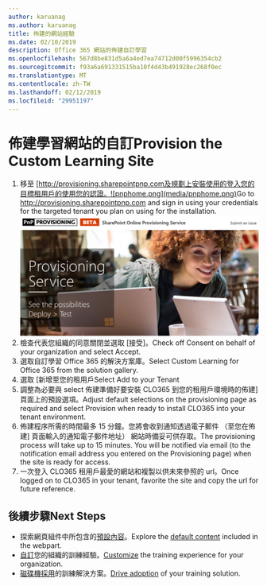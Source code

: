 ```yaml
---
author: karuanag
ms.author: karuanag
title: 佈建的網站經驗
ms.date: 02/10/2019
description: Office 365 網站的佈建自訂學習
ms.openlocfilehash: 567d8be831d5a6a4ed7ea74712d00f5996354cb2
ms.sourcegitcommit: f93a6a691331515ba10f4d43b491928ec268f0ec
ms.translationtype: MT
ms.contentlocale: zh-TW
ms.lasthandoff: 02/12/2019
ms.locfileid: "29951197"
---
```

# <a name="provision-the-custom-learning-site"></a><span data-ttu-id="c2ffa-103">佈建學習網站的自訂</span><span class="sxs-lookup"><span data-stu-id="c2ffa-103">Provision the Custom Learning Site</span></span>

1. <span data-ttu-id="c2ffa-p101">移至 [http://provisioning.sharepointpnp.com及規劃上安裝使用的登入您的目標租用戶的使用您的認證。![pnphome.png](media/pnphome.png)</span><span class="sxs-lookup"><span data-stu-id="c2ffa-p101">Go to http://provisioning.sharepointpnp.com and sign in using your credentials for the targeted tenant you plan on using for the installation. ![pnphome.png](media/pnphome.png)</span></span>
1. <span data-ttu-id="c2ffa-106">檢查代表您組織的同意關閉並選取 [接受]。</span><span class="sxs-lookup"><span data-stu-id="c2ffa-106">Check off Consent on behalf of your organization and select Accept.</span></span>
1. <span data-ttu-id="c2ffa-107">選取自訂學習 Office 365 的解決方案庫。</span><span class="sxs-lookup"><span data-stu-id="c2ffa-107">Select Custom Learning for Office 365 from the solution gallery.</span></span> 
1. <span data-ttu-id="c2ffa-108">選取 [新增至您的租用戶</span><span class="sxs-lookup"><span data-stu-id="c2ffa-108">Select Add to your Tenant</span></span> 
1. <span data-ttu-id="c2ffa-109">調整為必要與 select 佈建準備好要安裝 CLO365 到您的租用戶環境時的佈建] 頁面上的預設選項。</span><span class="sxs-lookup"><span data-stu-id="c2ffa-109">Adjust default selections on the provisioning page as required and select Provision when ready to install CLO365 into your tenant environment.</span></span>  
1. <span data-ttu-id="c2ffa-p102">佈建程序所需的時間最多 15 分鐘。您將會收到通知透過電子郵件 （至您在佈建] 頁面輸入的通知電子郵件地址） 網站時備妥可供存取。</span><span class="sxs-lookup"><span data-stu-id="c2ffa-p102">The provisioning process will take up to 15 minutes. You will be notified via email (to the notification email address you entered on the Provisioning page) when the site is ready for access.</span></span> 
1. <span data-ttu-id="c2ffa-112">一次登入 CLO365 租用戶最愛的網站和複製以供未來參照的 url。</span><span class="sxs-lookup"><span data-stu-id="c2ffa-112">Once logged on to CLO365 in your tenant, favorite the site and copy the url for future reference.</span></span>  


## <a name="next-steps"></a><span data-ttu-id="c2ffa-113">後續步驟</span><span class="sxs-lookup"><span data-stu-id="c2ffa-113">Next Steps</span></span>
- <span data-ttu-id="c2ffa-114">探索網頁組件中所包含的[預設內容](sitecontent.md)。</span><span class="sxs-lookup"><span data-stu-id="c2ffa-114">Explore the [default content](sitecontent.md) included in the webpart.</span></span>
- <span data-ttu-id="c2ffa-115">[自訂](customization.md)您的組織的訓練經驗。</span><span class="sxs-lookup"><span data-stu-id="c2ffa-115">[Customize](customization.md) the training experience for your organization.</span></span>
- <span data-ttu-id="c2ffa-116">[磁碟機採用](driveadoption.md)的訓練解決方案。</span><span class="sxs-lookup"><span data-stu-id="c2ffa-116">[Drive adoption](driveadoption.md) of your training solution.</span></span>

